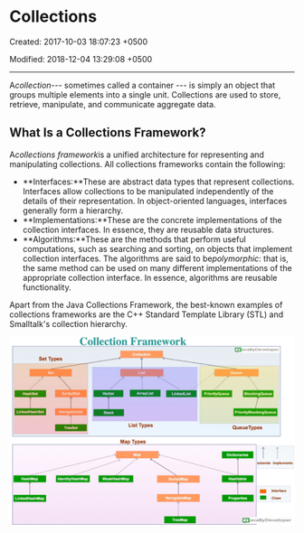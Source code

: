 # Collections

Created: 2017-10-03 18:07:23 +0500

Modified: 2018-12-04 13:29:08 +0500

---

A*collection*--- sometimes called a container --- is simply an object that groups multiple elements into a single unit. Collections are used to store, retrieve, manipulate, and communicate aggregate data.

## What Is a Collections Framework?

A*collections framework*is a unified architecture for representing and manipulating collections. All collections frameworks contain the following:
-   **Interfaces:**These are abstract data types that represent collections. Interfaces allow collections to be manipulated independently of the details of their representation. In object-oriented languages, interfaces generally form a hierarchy.
-   **Implementations:**These are the concrete implementations of the collection interfaces. In essence, they are reusable data structures.
-   **Algorithms:**These are the methods that perform useful computations, such as searching and sorting, on objects that implement collection interfaces. The algorithms are said to be*polymorphic*: that is, the same method can be used on many different implementations of the appropriate collection interface. In essence, algorithms are reusable functionality.

Apart from the Java Collections Framework, the best-known examples of collections frameworks are the C++ Standard Template Library (STL) and Smalltalk's collection hierarchy.

![image](media/Collections-image1.png)
